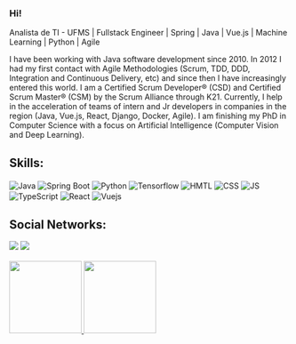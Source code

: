 ### Hi!

Analista de TI - UFMS | Fullstack Engineer | Spring | Java | Vue.js | Machine Learning | Python | Agile

I have been working with Java software development since 2010. In 2012 I had my first contact with Agile Methodologies (Scrum, TDD, DDD, Integration and Continuous Delivery, etc) and since then I have increasingly entered this world. I am a Certified Scrum Developer® (CSD) and Certified Scrum Master® (CSM) by the Scrum Alliance through K21. Currently, I help in the acceleration of teams of intern and Jr developers in companies in the region (Java, Vue.js, React, Django, Docker, Agile). I am finishing my PhD in Computer Science with a focus on Artificial Intelligence (Computer Vision and Deep Learning).

<div style="display: inline_block">
  <h2> Skills: </h2>
  
  <img align="center" alt="Java" src="https://img.shields.io/badge/Java-ED8B00?style=for-the-badge&logo=openjdk&logoColor=white" style="padding-top: 2px">
  <img align="center" alt="Spring Boot" src="https://img.shields.io/badge/Spring-6DB33F?style=for-the-badge&logo=spring&logoColor=white" style="padding-top: 2px">
  <img align="center" alt="Python" src="https://img.shields.io/badge/Python-3776AB?style=for-the-badge&logo=python&logoColor=white" style="padding-top: 2px">
  <img align="center" alt="Tensorflow" src="https://img.shields.io/badge/TensorFlow-FF6F00?style=for-the-badge&logo=tensorflow&logoColor=white" style="padding-top: 2px">
  <img align="center" alt="HMTL" src="https://img.shields.io/badge/HTML5-E34F26?style=for-the-badge&logo=html5&logoColor=white" style="padding-top: 2px">
  <img align="center" alt="CSS" src="https://img.shields.io/badge/CSS3-1572B6?style=for-the-badge&logo=css3&logoColor=white" style="padding-top: 2px">
  <img align="center" alt="JS" src="https://img.shields.io/badge/JavaScript-F7DF1E?style=for-the-badge&logo=javascript&logoColor=black" style="padding-top: 2px">
  <img align="center" alt="TypeScript" src="https://img.shields.io/badge/TypeScript-007ACC?style=for-the-badge&logo=typescript&logoColor=white" style="padding-top: 2px">
  <img align="center" alt="React" src="https://img.shields.io/badge/React-20232A?style=for-the-badge&logo=react&logoColor=61DAFB" style="padding-top: 2px">
  <img align="center" alt="Vuejs" src="https://img.shields.io/badge/vuejs-%2335495e.svg?style=for-the-badge&logo=vuedotjs&logoColor=%234FC08D" style="padding-top: 2px">
</div>

<div style="display: inline_block"> 
   <h2> Social Networks: </h2>
  <a href="https://www.linkedin.com/in/higor-nucci-746737242/" target="_blank"><img src="https://img.shields.io/badge/-LinkedIn-%230077B5?style=for-the-badge&logo=linkedin&logoColor=white" target="_blank"></a> 
  <a href="https://twitter.com/higor_nucci" target="_blank"><img src="https://img.shields.io/badge/Twitter-1DA1F2?style=for-the-badge&logo=twitter&logoColor=white" target="_blank"></a> 
 </div>
  
 <br> 
 <div>
  <a href="https://github.com/higornucci">
  <img height="130em" src="https://github-readme-stats.vercel.app/api?username=higornucci&show_icons=true&theme=dracula&include_all_commits=true&count_private=true"/>
  <img height="130em" src="https://github-readme-stats.vercel.app/api/top-langs/?username=higornucci&layout=compact&langs_count=7&theme=dracula"/>
</div>
